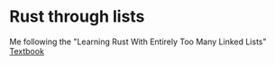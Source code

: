 # Rust through lists
Me following the "Learning Rust With Entirely Too Many Linked Lists"
[Textbook](rust-unofficial.github.io/too-many-lists/index.html)

